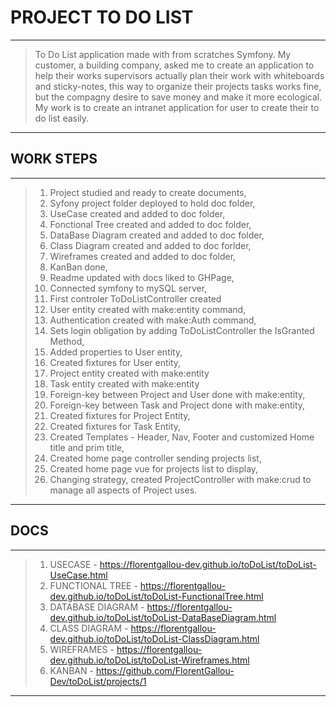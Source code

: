 # PROJECT TO DO LIST
-----
> To Do List application made with from scratches Symfony. My customer, a building company, asked me to create an application to help their works supervisors actually plan their work with whiteboards and sticky-notes, this way to organize their projects tasks works fine, but the compagny desire to save money and make it more ecological. My work is to create an intranet application for user to create their to do list easily.
-----
## WORK STEPS
-----
> 1. Project studied and ready to create documents,
> 2. Syfony project folder deployed to hold doc folder,
> 3. UseCase created and added to doc folder,
> 4. Fonctional Tree created and added to doc folder,
> 5. DataBase Diagram created and added to doc folder,
> 6. Class Diagram created and added to doc forlder,
> 7. Wireframes created and added to doc folder,
> 8. KanBan done,
> 9. Readme updated with docs liked to GHPage,
> 11. Connected symfony to mySQL server,
> 11. First controler ToDoListController created
> 12. User entity created with make:entity command,
> 13. Authentication created with make:Auth command,
> 14. Sets login obligation by adding ToDoListController the IsGranted Method,
> 15. Added properties to User entity,
> 16. Created fixtures for User entity,
> 17. Project entity created with make:entity
> 18. Task entity created with make:entity
> 19. Foreign-key between Project and User done with make:entity,
> 20. Foreign-key between Task and Project done with make:entity,
> 21. Created fixtures for Project Entity,
> 22. Created fixtures for Task Entity,
> 23. Created Templates - Header, Nav, Footer and customized Home title and prim title,
> 24. Created home page controller sending projects list,
> 25. Created home page vue for projects list to display,
> 26. Changing strategy, created ProjectController with make:crud to manage all aspects of Project uses.

-----
## DOCS
-----
> 1. USECASE - https://florentgallou-dev.github.io/toDoList/toDoList-UseCase.html
> 2. FUNCTIONAL TREE - https://florentgallou-dev.github.io/toDoList/toDoList-FunctionalTree.html
> 3. DATABASE DIAGRAM - https://florentgallou-dev.github.io/toDoList/toDoList-DataBaseDiagram.html
> 4. CLASS DIAGRAM - https://florentgallou-dev.github.io/toDoList/toDoList-ClassDiagram.html
> 5. WIREFRAMES - https://florentgallou-dev.github.io/toDoList/toDoList-Wireframes.html
> 6. KANBAN - https://github.com/FlorentGallou-Dev/toDoList/projects/1
----- 